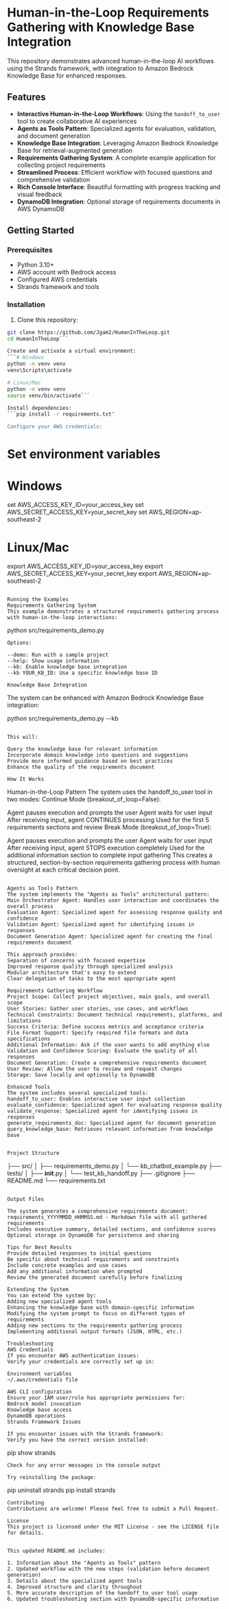 # Human-in-the-Loop Requirements Gathering with Knowledge Base Integration

This repository demonstrates advanced human-in-the-loop AI workflows using the Strands framework, with integration to Amazon Bedrock Knowledge Base for enhanced responses.

## Features

- **Interactive Human-in-the-Loop Workflows**: Using the `handoff_to_user` tool to create collaborative AI experiences
- **Agents as Tools Pattern**: Specialized agents for evaluation, validation, and document generation
- **Knowledge Base Integration**: Leveraging Amazon Bedrock Knowledge Base for retrieval-augmented generation
- **Requirements Gathering System**: A complete example application for collecting project requirements
- **Streamlined Process**: Efficient workflow with focused questions and comprehensive validation
- **Rich Console Interface**: Beautiful formatting with progress tracking and visual feedback
- **DynamoDB Integration**: Optional storage of requirements documents in AWS DynamoDB

## Getting Started

### Prerequisites

- Python 3.10+
- AWS account with Bedrock access
- Configured AWS credentials
- Strands framework and tools

### Installation

1. Clone this repository:
```bash
git clone https://github.com/Jgam2/HumanInTheLoop.git
cd HumanInTheLoop```

Create and activate a virtual environment:
```# Windows
python -m venv venv
venv\Scripts\activate

# Linux/Mac
python -m venv venv
source venv/bin/activate```

Install dependencies:
```pip install -r requirements.txt"

Configure your AWS credentials:
```
# Set environment variables
# Windows
set AWS_ACCESS_KEY_ID=your_access_key
set AWS_SECRET_ACCESS_KEY=your_secret_key
set AWS_REGION=ap-southeast-2

# Linux/Mac
export AWS_ACCESS_KEY_ID=your_access_key
export AWS_SECRET_ACCESS_KEY=your_secret_key
export AWS_REGION=ap-southeast-2
```

Running the Examples
Requirements Gathering System
This example demonstrates a structured requirements gathering process with human-in-the-loop interactions:
```
python src/requirements_demo.py
```
Options:

--demo: Run with a sample project
--help: Show usage information
--kb: Enable knowledge base integration
--kb YOUR_KB_ID: Use a specific knowledge base ID

Knowledge Base Integration
```
The system can be enhanced with Amazon Bedrock Knowledge Base integration:

python src/requirements_demo.py --kb
```

This will:

Query the knowledge base for relevant information
Incorporate domain knowledge into questions and suggestions
Provide more informed guidance based on best practices
Enhance the quality of the requirements document

How It Works
```
Human-in-the-Loop Pattern
The system uses the handoff_to_user tool in two modes:
Continue Mode (breakout_of_loop=False):

Agent pauses execution and prompts the user
Agent waits for user input
After receiving input, agent CONTINUES processing
Used for the first 5 requirements sections and review
Break Mode (breakout_of_loop=True):

Agent pauses execution and prompts the user
Agent waits for user input
After receiving input, agent STOPS execution completely
Used for the additional information section to complete input gathering
This creates a structured, section-by-section requirements gathering process with human oversight at each critical decision point.
```

Agents as Tools Pattern
The system implements the "Agents as Tools" architectural pattern:
Main Orchestrator Agent: Handles user interaction and coordinates the overall process
Evaluation Agent: Specialized agent for assessing response quality and confidence
Validation Agent: Specialized agent for identifying issues in responses
Document Generation Agent: Specialized agent for creating the final requirements document

This approach provides:
Separation of concerns with focused expertise
Improved response quality through specialized analysis
Modular architecture that's easy to extend
Clear delegation of tasks to the most appropriate agent

Requirements Gathering Workflow
Project Scope: Collect project objectives, main goals, and overall scope
User Stories: Gather user stories, use cases, and workflows
Technical Constraints: Document technical requirements, platforms, and limitations
Success Criteria: Define success metrics and acceptance criteria
File Format Support: Specify required file formats and data specifications
Additional Information: Ask if the user wants to add anything else
Validation and Confidence Scoring: Evaluate the quality of all responses
Document Generation: Create a comprehensive requirements document
User Review: Allow the user to review and request changes
Storage: Save locally and optionally to DynamoDB

Enhanced Tools
The system includes several specialized tools:
handoff_to_user: Enables interactive user input collection
evaluate_confidence: Specialized agent for evaluating response quality
validate_response: Specialized agent for identifying issues in responses
generate_requirements_doc: Specialized agent for document generation
query_knowledge_base: Retrieves relevant information from knowledge base


Project Structure
```
├── src/
│   ├── requirements_demo.py
│   └── kb_chatbot_example.py
├── tests/
│   ├── __init__.py
│   └── test_kb_handoff.py
├── .gitignore
├── README.md
└── requirements.txt
```

Output Files

The system generates a comprehensive requirements document:
requirements_YYYYMMDD_HHMMSS.md - Markdown file with all gathered requirements
Includes executive summary, detailed sections, and confidence scores
Optional storage in DynamoDB for persistence and sharing

Tips for Best Results
Provide detailed responses to initial questions
Be specific about technical requirements and constraints
Include concrete examples and use cases
Add any additional information when prompted
Review the generated document carefully before finalizing

Extending the System
You can extend the system by:
Adding new specialized agent tools
Enhancing the knowledge base with domain-specific information
Modifying the system prompt to focus on different types of requirements
Adding new sections to the requirements gathering process
Implementing additional output formats (JSON, HTML, etc.)

Troubleshooting
AWS Credentials
If you encounter AWS authentication issues:
Verify your credentials are correctly set up in:

Environment variables
~/.aws/credentials file

AWS CLI configuration
Ensure your IAM user/role has appropriate permissions for:
Bedrock model invocation
Knowledge base access
DynamoDB operations
Strands Framework Issues

If you encounter issues with the Strands framework:
Verify you have the correct version installed:
```
pip show strands
```
Check for any error messages in the console output

Try reinstalling the package:
```
pip uninstall strands
pip install strands
```
Contributing
Contributions are welcome! Please feel free to submit a Pull Request.

License
This project is licensed under the MIT License - see the LICENSE file for details.


This updated README.md includes:

1. Information about the "Agents as Tools" pattern
2. Updated workflow with the new steps (validation before document generation)
3. Details about the specialized agent tools
4. Improved structure and clarity throughout
5. More accurate description of the handoff_to_user tool usage
6. Updated troubleshooting section with DynamoDB-specific information
